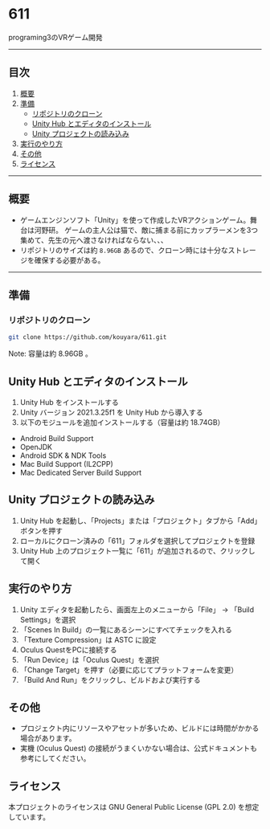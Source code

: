 # 611
programing3のVRゲーム開発

---

## 目次
1. [概要](#概要)  
2. [準備](#準備)  
   - [リポジトリのクローン](#リポジトリのクローン)
   - [Unity Hub とエディタのインストール](#unity-hub-とエディタのインストール)
   - [Unity プロジェクトの読み込み](#unity-プロジェクトの読み込み)
3. [実行のやり方](#実行のやり方)  
4. [その他](#その他)
5. [ライセンス](#ライセンス)

---

## 概要
- ゲームエンジンソフト「Unity」を使って作成したVRアクションゲーム。舞台は河野研。
ゲームの主人公は猫で、敵に捕まる前にカップラーメンを3つ集めて、先生の元へ渡さなければならない、、、
- リポジトリのサイズは約 `8.96GB` あるので、クローン時には十分なストレージを確保する必要がある。

---

## 準備

### リポジトリのクローン
```bash
git clone https://github.com/kouyara/611.git
```
Note: 容量は約 8.96GB 。

## Unity Hub とエディタのインストール
1. Unity Hub をインストールする
2. Unity バージョン 2021.3.25f1 を Unity Hub から導入する
3. 以下のモジュールを追加インストールする（容量は約 18.74GB）
* Android Build Support
* OpenJDK
* Android SDK & NDK Tools
* Mac Build Support (IL2CPP)
* Mac Dedicated Server Build Support

## Unity プロジェクトの読み込み
1. Unity Hub を起動し、「Projects」または「プロジェクト」タブから「Add」ボタンを押す
2. ローカルにクローン済みの「611」フォルダを選択してプロジェクトを登録
3. Unity Hub 上のプロジェクト一覧に「611」が追加されるので、クリックして開く

## 実行のやり方
1. Unity エディタを起動したら、画面左上のメニューから「File」 -> 「Build Settings」を選択
2. 「Scenes In Build」の一覧にあるシーンにすべてチェックを入れる
3. 「Texture Compression」は ASTC に設定
4. Oculus QuestをPCに接続する
5. 「Run Device」は「Oculus Quest」を選択
6. 「Change Target」を押す（必要に応じてプラットフォームを変更）
7. 「Build And Run」をクリックし、ビルドおよび実行する

## その他
* プロジェクト内にリソースやアセットが多いため、ビルドには時間がかかる場合があります。
* 実機 (Oculus Quest) の接続がうまくいかない場合は、公式ドキュメントも参考にしてください。

## ライセンス
本プロジェクトのライセンスは GNU General Public License (GPL 2.0) を想定しています。

